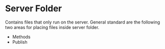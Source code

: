 # Server Folder  

Contains files that only run on the server. General standard are the following two areas for placing files inside server folder.

* Methods
* Publish
